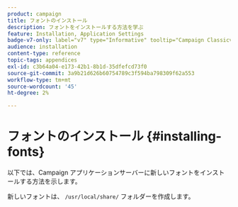 ```yaml
---
product: campaign
title: フォントのインストール
description: フォントをインストールする方法を学ぶ
feature: Installation, Application Settings
badge-v7-only: label="v7" type="Informative" tooltip="Campaign Classicv7 にのみ適用"
audience: installation
content-type: reference
topic-tags: appendices
exl-id: c3b64a04-e173-42b1-8b1d-35dfefcd73f0
source-git-commit: 3a9b21d626b60754789c3f594ba798309f62a553
workflow-type: tm+mt
source-wordcount: '45'
ht-degree: 2%

---
```


# フォントのインストール {#installing-fonts}



以下では、Campaign アプリケーションサーバーに新しいフォントをインストールする方法を示します。

新しいフォントは、 `/usr/local/share/` フォルダーを作成します。
